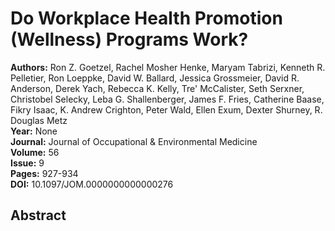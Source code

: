 # Do Workplace Health Promotion (Wellness) Programs Work?

**Authors:** Ron Z. Goetzel, Rachel Mosher Henke, Maryam Tabrizi, Kenneth R. Pelletier, Ron Loeppke, David W. Ballard, Jessica Grossmeier, David R. Anderson, Derek Yach, Rebecca K. Kelly, Tre' McCalister, Seth Serxner, Christobel Selecky, Leba G. Shallenberger, James F. Fries, Catherine Baase, Fikry Isaac, K. Andrew Crighton, Peter Wald, Ellen Exum, Dexter Shurney, R. Douglas Metz  
**Year:** None  
**Journal:** Journal of Occupational & Environmental Medicine  
**Volume:** 56  
**Issue:** 9  
**Pages:** 927-934  
**DOI:** 10.1097/JOM.0000000000000276  

## Abstract


